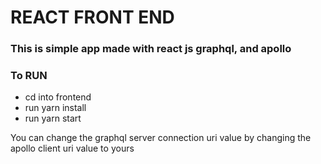 # REACT FRONT END
### This is simple app made with react js graphql, and apollo

### To RUN
- cd into frontend
- run yarn install
- run yarn start

You can change the graphql server connection uri value by changing the apollo client uri value to yours